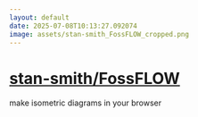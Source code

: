 ```yaml
---
layout: default
date: 2025-07-08T10:13:27.092074
image: assets/stan-smith_FossFLOW_cropped.png
---
```


# [stan-smith/FossFLOW](https://github.com/stan-smith/FossFLOW)

make isometric diagrams in your browser
